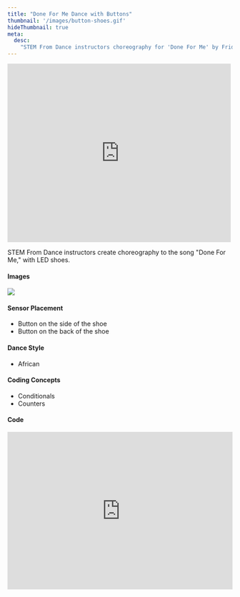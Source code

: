 ```yaml
---
title: "Done For Me Dance with Buttons"
thumbnail: '/images/button-shoes.gif'
hideThumbnail: true
meta:
  desc:
    "STEM From Dance instructors choreography for 'Done For Me' by Fridayy"
---
```

<iframe src="https://nyu.app.box.com/embed/s/193kf93q1689tio6mhay6nbpy02ubw92?sortColumn=date" width="500" height="400" frameborder="0" allowfullscreen webkitallowfullscreen msallowfullscreen></iframe>

STEM From Dance instructors create choreography to the song "Done For Me," with LED shoes.

#### Images 

<img src="/images/shoes-close.png">

#### Sensor Placement

+ Button on the side of the shoe
+ Button on the back of the shoe

#### Dance Style

+ African

#### Coding Concepts

+ Conditionals
+ Counters

#### Code

<div style="position:relative;height:0;padding-bottom:70%;overflow:hidden;"><iframe style="position:absolute;top:0;left:0;width:100%;height:100%;" src="https://maker.makecode.com/#pub:_9jqRmzYVFM00" frameborder="0" sandbox="allow-popups allow-forms allow-scripts allow-same-origin"></iframe></div>
